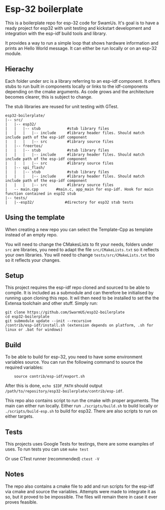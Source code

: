 # Esp-32 boilerplate

This is a boilerplate repo for esp-32 code for SwamUs.
It's goal is to have a ready project for esp32 with unit testing and kickstart development and integration with the esp-idf build tools and library.

It provides a way to run a simple loop that shows hardware information and prints an Hello World message.
It can either be run locally or on an esp-32 module.


## Hierachy

Each folder under src is a library referring to an esp-idf component. It offers stubs to run built in components locally or links to the idf-components depending on the cmake arguments.
As code grows and the architecture becomes clearer, this is subject to change. 

The stub libraries are reused for unit testing with GTest.

````
esp32-boilerplate/
|-- src/
|   |-- esp32/
|   |   |-- stub            #stub library files
|   |   |   |-- include     #library header files. Should match include path of the esp-idf component
|   |   |   |-- src         #library source files
|   |-- freertos/
|   |   |-- stub            #stub library files
|   |   |   |-- include     #library header files. Should match include path of the esp-idf component
|   |   |   |-- src         #library source files
|   |-- spi_flash/
|   |   |-- stub            #stub library files
|   |   |   |-- include     #library header files. Should match include path of the esp-idf component
|   |   |   |-- src         #library source files
|   -- main.cpp        #main.c, app_main for esp-idf. Hook for main function contained in esp32 stub
|-- tests/
|   |--esp32/              #directory for esp32 stub tests
````

## Using the template
When creating a new repo you can select the Template-Cpp as template instead of an empty repo.

You will need to change the CMakesLists to fit your needs, folders under `src` are libraries, you need to adapt the file `src/CMakeLists.txt` so it reflects your own libraries. You will need to change `tests/src/CMakeLists.txt` too so it reflects your changes. 

## Setup

This project requires the esp-idf repo cloned and sourced to be able to compile. It is included as a submodule and can therefore be initialised by running upon cloning this repo.
It wil then need to be installed to set the the Extensa toolchain and other stuff. Simply run:
````
git clone https://github.com/SwarmUS/esp32-boilerplate
cd esp32-boilerplate
git submodule update --init --recursive
/contrib/esp-idf/install.sh (extension depends on platform, .sh for linux or .bat for windows)
````

## Build
To be able to build for esp-32, you need to have some environment variables source. 
You can run the following command to source the required variables:
````
    source contrib/esp-idf/export.sh
````
After this is done, `echo $IDF_PATH` should output `/path/to/repository/esp32-boilerplate/contrib/esp-idf`.

This repo also contains script to run the cmake with proper arguments. The main can either run locally. 
Either run `./scripts/build.sh`  to build locally or `./scripts/build-esp.sh` to build for esp32. There are also scripts to run on either targets.

## Tests

This projects uses Google Tests for testings, there are some examples of uses.
To run tests you can use 
```make test```

Or use CTest runner (recommended)
```ctest -V```

## Notes

The repo also contains a cmake file to add and run scripts for the esp-idf via cmake and source the variables. 
Attempts were made to integrate it as so, but it proved to be impossible. The files will remain there in case it ever proves feasible.